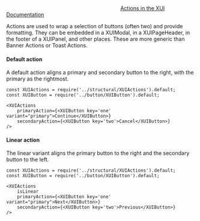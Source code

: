 
<div class="xui-margin-vertical">
	<svg focusable="false" class="xui-icon xui-icon-inline xui-blobicon xui-blobicon-large xui-icon-color-blue">
		<use xlink:href="#xui-icon-bookmark" role="presentation"/>
	</svg>
	<a href="../section-building-blocks-controls-button.html#building-blocks-controls-button-12">Actions in the XUI Documentation</a>
</div>

Actions are used to wrap a selection of buttons (often two) and provide formatting. They can be embedded in a XUIModal, in a XUIPageHeader, in the footer of a XUIPanel, and other places. These are more generic than Banner Actions or Toast Actions.

#### Default action

A default action aligns a primary and secondary button to the right, with the primary as the rightmost.

```
const XUIActions = require('../structural/XUIActions').default;
const XUIButton = require('../button/XUIButton').default;

<XUIActions
	primaryAction={<XUIButton key='one' variant="primary">Continue</XUIButton>}
	secondaryAction={<XUIButton key='two'>Cancel</XUIButton>}
/>
```

#### Linear action

The linear variant aligns the primary button to the right and the secondary button to the left.

```
const XUIActions = require('../structural/XUIActions').default;
const XUIButton = require('../button/XUIButton').default;

<XUIActions
	isLinear
	primaryAction={<XUIButton key='one' variant="primary">Next</XUIButton>}
	secondaryAction={<XUIButton key='two'>Previous</XUIButton>}
/>
```
